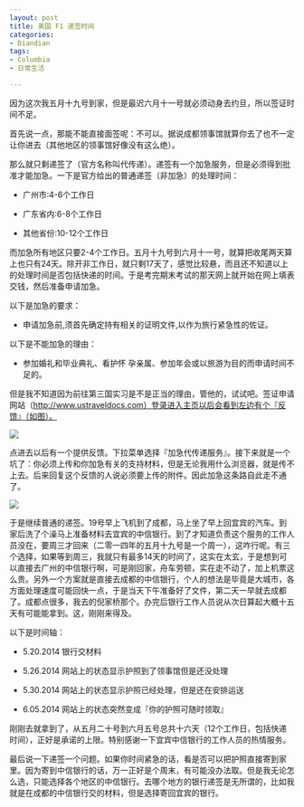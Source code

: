 ```yaml
---
layout: post
title: 美国 F1 递签时间
categories:
- Diandian
tags:
- Columbia
- 日常生活

---
```

<p>因为这次我五月十九号到家，但是最迟六月十一号就必须动身去约旦，所以签证时间不足。</p>
<p>首先说一点，那能不能直接面签呢：不可以。据说成都领事馆就算你去了也不一定让你进去（其他地区的领事馆好像没有这么绝）。</p>
<p>那么就只剩递签了（官方名称叫代传递）。递签有一个加急服务，但是必须得到批准才能加急。一下是官方给出的普通递签（非加急）的处理时间：</p>
<ul class="edui-filter-disc">
 <li><p>广州市:4-6个工作日</p></li>
 <li><p>广东省内:6-8个工作日</p></li>
 <li><p>其他省份:10-12个工作日</p></li>
</ul>
<p>而加急所有地区只要2-4个工作日。五月十九号到六月十一号，就算把收尾两天算上也只有24天。除开非工作日，就只剩17天了，感觉比较悬，而且还不知道以上的处理时间是否包括快递的时间。于是考完期末考试的那天网上就开始在网上填表交钱，然后准备申请加急。<br /></p>
<p>以下是加急的要求：</p>
<ul class="edui-filter-disc">
 <li><p>申请加急前,须首先确定持有相关的证明文件,以作为旅行紧急性的佐证。</p></li>
</ul>
<p>以下是不能加急的理由：<br /></p>
<ul class="edui-filter-disc">
 <li><p>参加婚礼和毕业典礼、看护怀 孕亲属、参加年会或以旅游为目的而申请时间不足的。</p></li>
</ul>
<p>但是我不知道因为前往第三国实习是不是正当的理由，管他的，试试吧。签证申请网站（<a href="http://www.ustraveldocs.com）登录进入主页以后会看到左边有个『反馈』（如图）。">http://www.ustraveldocs.com）登录进入主页以后会看到左边有个『反馈』（如图）。</a></p>
<p> <img src="http://m1.img.srcdd.com/farm5/d/2014/0605/12/F6178A7CAE76C58565798AE3C6F8BD61_B500_900_200_250.jpeg" /><br /></p>
<p>点进去以后有一个提供反馈。下拉菜单选择『加急代传递服务』。接下来就是一个坑了：你必须上传和你加急有关的支持材料，但是无论我用什么浏览器，就是传不上去。后来回复这个反馈的人说必须要上传的附件。因此加急这条路自此走不通了。</p>
<p><img src="http://m3.img.srcdd.com/farm5/d/2014/0605/12/85A12E602FD0EC21296AC3AE365710FC_B500_900_500_334.jpeg" /><br /></p>
<p>于是继续普通的递签。19号早上飞机到了成都，马上坐了早上回宜宾的汽车。到家后洗了个澡马上准备材料去宜宾的中信银行。到了才知道负责这个服务的工作人员没在，要周三才回来（二零一四年的五月十九号是一个周一），这咋行呢。有三个选择，如果等到周三，我就只有最多14天的时间了，这实在太玄，于是想到可以直接去广州的中信银行啊，可是刚回家，舟车劳顿，实在走不动了，加上机票这么贵。另外一个方案就是直接去成都的中信银行，个人的想法是毕竟是大城市，各方面处理速度可能回快一点，于是当天下午准备好了文件，第二天一早就去成都了。成都点很多，我去的倪家桥那个。办完后银行工作人员说从次日算起大概十五天有可能能拿到。这，刚刚来得及。</p>
<p>以下是时间轴：</p>
<ul class="edui-filter-disc">
 <li><p>5.20.2014 银行交材料</p></li>
 <li><p>5.26.2014 网站上的状态显示护照到了领事馆但是还没处理</p></li>
 <li><p>5.30.2014 网站上的状态显示护照已经处理，但是还在安排运送</p></li>
 <li><p>6.05.2014 网站上的状态突然变成『你的护照可随时领取』</p></li>
</ul>
<p>刚刚去就拿到了，从五月二十号到六月五号总共十六天（12个工作日，包括快递时间），正好是承诺的上限。特别感谢一下宜宾中信银行的工作人员的热情服务。<br /></p>
<p>最后说一下递签一个问题。如果你时间紧急的话，看是否可以把护照直接寄到家里。因为寄到中信银行的话，万一正好是个周末，有可能没办法取。但是我无论怎么选，只能选择各个地区的中信银行。去哪个地方的银行递签是无所谓的，比如我就是在成都的中信银行交的材料，但是选择寄回宜宾的银行。</p>